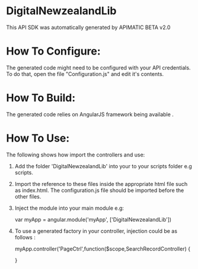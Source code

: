 DigitalNewzealandLib
=================
This API SDK was automatically generated by APIMATIC BETA v2.0

How To Configure:
=================
The generated code might need to be configured with your API credentials. To do that,
open the file "Configuration.js" and edit it's contents.

How To Build: 
=============
The generated code relies on AngularJS framework being available . 

How To Use:
===========
The following shows how import the controllers and use:

1) Add the folder 'DigitalNewzealandLib' into your to your scripts folder e.g scripts.
   
2) Import the reference to these files inside the appropriate html file such as index.html. 
   The configuration.js file should be imported before the other files.


    <!-- Helper files -->
    <script src="scripts/DigitalNewzealandLib/Configuration.js"></script>
    <script src="scripts/DigitalNewzealandLib/APIHelper.js"></script>
    <script src="scripts/DigitalNewzealandLib/Http/Client/HttpContext.js"></script>
    <script src="scripts/DigitalNewzealandLib/Http/Client/RequestClient.js"></script>
    <script src="scripts/DigitalNewzealandLib/Http/Request/HttpRequest.js"></script>
    <script src="scripts/DigitalNewzealandLib/Http/Response/HttpResponse.js"></script>

    <!-- API Controllers -->
    <script src="scripts/DigitalNewzealandLib/Controllers/SearchRecordController.js"></script>
    <script src="scripts/DigitalNewzealandLib/Controllers/MetadataController.js"></script>


3) Inject the module into your main module e.g:

    var myApp = angular.module('myApp', ['DigitalNewzealandLib'])

4) To use a generated factory in your controller, injection could be as follows : 
 
    myApp.controller('PageCtrl',function($scope,SearchRecordController) {

    }
